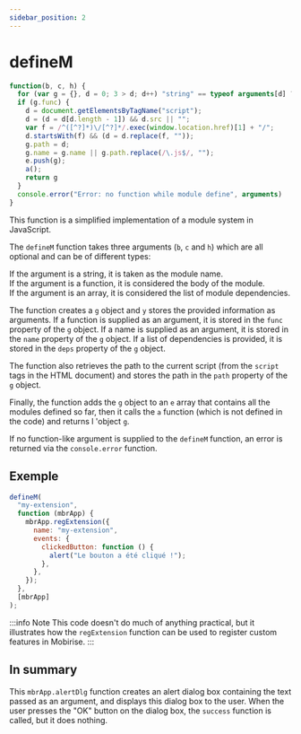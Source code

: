 ```yaml
---
sidebar_position: 2
---
```


# defineM

```js
function(b, c, h) {
  for (var g = {}, d = 0; 3 > d; d++) "string" == typeof arguments[d] ? g.name = arguments[d] : "function" == typeof arguments[d] ? g.func = arguments[d] : "object" == typeof arguments[d] && arguments[d] instanceof Array && (g.deps = arguments[d]);
  if (g.func) {
    d = document.getElementsByTagName("script");
    d = (d = d[d.length - 1]) && d.src || "";
    var f = /^([^?]*)\/[^?]*/.exec(window.location.href)[1] + "/";
    d.startsWith(f) && (d = d.replace(f, ""));
    g.path = d;
    g.name = g.name || g.path.replace(/\.js$/, "");
    e.push(g);
    a();
    return g
  }
  console.error("Error: no function while module define", arguments)
}
```

This function is a simplified implementation of a module system in JavaScript.

The `defineM` function takes three arguments (`b`, `c` and `h`) which are all optional and can be of different types:

If the argument is a string, it is taken as the module name.<br/>
If the argument is a function, it is considered the body of the module.<br/>
If the argument is an array, it is considered the list of module dependencies.

The function creates a `g` object and `y` stores the provided information as arguments. If a function is supplied as an argument, it is stored in the `func` property of the `g` object. If a name is supplied as an argument, it is stored in the `name` property of the `g` object. If a list of dependencies is provided, it is stored in the `deps` property of the `g` object.

The function also retrieves the path to the current script (from the `script` tags in the HTML document) and stores the path in the `path` property of the `g` object.

Finally, the function adds the `g` object to an `e` array that contains all the modules defined so far, then it calls the `a` function (which is not defined in the code) and returns l 'object `g`.

If no function-like argument is supplied to the `defineM` function, an error is returned via the `console.error` function.

## Exemple

```js
defineM(
  "my-extension",
  function (mbrApp) {
    mbrApp.regExtension({
      name: "my-extension",
      events: {
        clickedButton: function () {
          alert("Le bouton a été cliqué !");
        },
      },
    });
  },
  [mbrApp]
);
```

:::info Note
This code doesn't do much of anything practical, but it illustrates how the `regExtension` function can be used to register custom features in Mobirise.
:::

## In summary

This `mbrApp.alertDlg` function creates an alert dialog box containing the text passed as an argument, and displays this dialog box to the user. When the user presses the "OK" button on the dialog box, the `success` function is called, but it does nothing.
